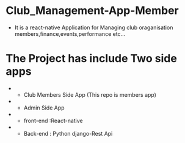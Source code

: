 # Club_Management-App-Member
- It is a react-native Application for Managing club oraganisation members,finance,events,performance etc...
# The Project has include Two side apps
- * Club Members Side App (This repo is members app)

- * Admin Side App 
- * front-end :React-native
- * Back-end  : Python django-Rest Api
